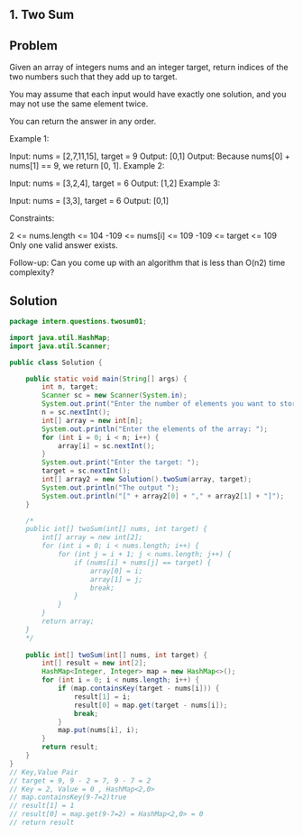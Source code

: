 ## 1. Two Sum

## Problem

Given an array of integers nums and an integer target, return indices of the two numbers such that they add up to target.

You may assume that each input would have exactly one solution, and you may not use the same element twice.

You can return the answer in any order.

 

Example 1:

Input: nums = [2,7,11,15], target = 9
Output: [0,1]
Output: Because nums[0] + nums[1] == 9, we return [0, 1].
Example 2:

Input: nums = [3,2,4], target = 6
Output: [1,2]
Example 3:

Input: nums = [3,3], target = 6
Output: [0,1]
 

Constraints:

2 <= nums.length <= 104
-109 <= nums[i] <= 109
-109 <= target <= 109
Only one valid answer exists.
 

Follow-up: Can you come up with an algorithm that is less than O(n2) time complexity?

## Solution

```java
package intern.questions.twosum01;

import java.util.HashMap;
import java.util.Scanner;

public class Solution {

	public static void main(String[] args) {
		int n, target;
		Scanner sc = new Scanner(System.in);
		System.out.print("Enter the number of elements you want to store: ");
		n = sc.nextInt();
		int[] array = new int[n];
		System.out.println("Enter the elements of the array: ");
		for (int i = 0; i < n; i++) {
			array[i] = sc.nextInt();
		}
		System.out.print("Enter the target: ");
		target = sc.nextInt();
		int[] array2 = new Solution().twoSum(array, target);
		System.out.println("The output ");
		System.out.println("[" + array2[0] + "," + array2[1] + "]");
	}

	/*
	public int[] twoSum(int[] nums, int target) {
		int[] array = new int[2];
		for (int i = 0; i < nums.length; i++) {
			for (int j = i + 1; j < nums.length; j++) {
				if (nums[i] + nums[j] == target) {
					array[0] = i;
					array[1] = j;
					break;
				}
			}
		}
		return array;
	}
	*/
	
	public int[] twoSum(int[] nums, int target) {
		int[] result = new int[2];
		HashMap<Integer, Integer> map = new HashMap<>();
		for (int i = 0; i < nums.length; i++) {
			if (map.containsKey(target - nums[i])) {
				result[1] = i;
				result[0] = map.get(target - nums[i]);
				break;
			}
			map.put(nums[i], i);
		}
		return result;
	}
}
// Key,Value Pair
// target = 9, 9 - 2 = 7, 9 - 7 = 2
// Key = 2, Value = 0 , HashMap<2,0>
// map.containsKey(9-7=2)true
// result[1] = 1
// result[0] = map.get(9-7=2) = HashMap<2,0> = 0
// return result
```

